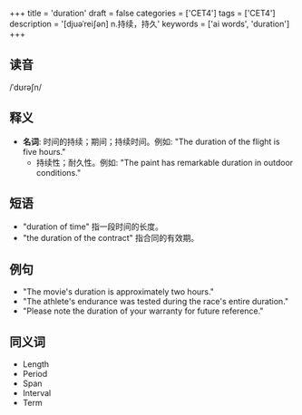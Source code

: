 +++
title = 'duration'
draft = false
categories = ['CET4']
tags = ['CET4']
description = '[djuəˈrei∫ən] n.持续，持久'
keywords = ['ai words', 'duration']
+++

## 读音
/ˈdʊrəʃn/

## 释义
- **名词**:
   时间的持续；期间；持续时间。例如: "The duration of the flight is five hours."
   - 持续性；耐久性。例如: "The paint has remarkable duration in outdoor conditions."

## 短语
- "duration of time" 指一段时间的长度。
- "the duration of the contract" 指合同的有效期。

## 例句
- "The movie's duration is approximately two hours."
- "The athlete's endurance was tested during the race's entire duration."
- "Please note the duration of your warranty for future reference."

## 同义词
- Length
- Period
- Span
- Interval
- Term
